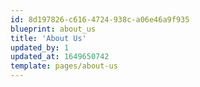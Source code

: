 ```yaml
---
id: 8d197826-c616-4724-938c-a06e46a9f935
blueprint: about_us
title: 'About Us'
updated_by: 1
updated_at: 1649650742
template: pages/about-us
---
```

